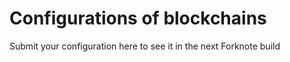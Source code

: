# Configurations of blockchains

Submit your configuration here to see it in the next Forknote build
